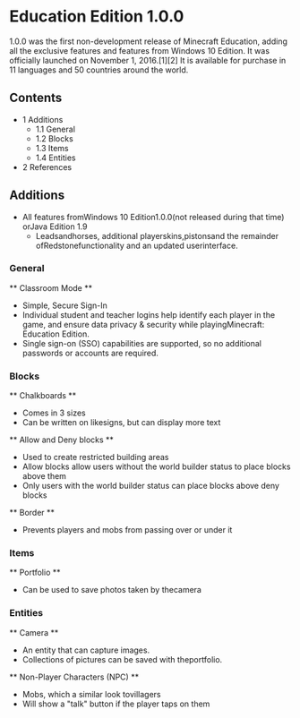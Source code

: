 # Education Edition 1.0.0
1.0.0 was the first non-development release of Minecraft Education, adding all the exclusive features and features from Windows 10 Edition. It was officially launched on November 1, 2016.[1][2] It is available for purchase in 11 languages and 50 countries around the world.

## Contents
- 1 Additions
	- 1.1 General
	- 1.2 Blocks
	- 1.3 Items
	- 1.4 Entities
- 2 References

## Additions
- All features fromWindows 10 Edition1.0.0(not released during that time) orJava Edition 1.9
	- Leadsandhorses, additional playerskins,pistonsand the remainder ofRedstonefunctionality and an updated userinterface.

### General
** Classroom Mode **
- Simple, Secure Sign-In
- Individual student and teacher logins help identify each player in the game, and ensure data privacy & security while playingMinecraft: Education Edition.
- Single sign-on (SSO) capabilities are supported, so no additional passwords or accounts are required.

### Blocks
** Chalkboards **
- Comes in 3 sizes
- Can be written on likesigns, but can display more text

** Allow and Deny blocks **
- Used to create restricted building areas
- Allow blocks allow users without the world builder status to place blocks above them
- Only users with the world builder status can place blocks above deny blocks

** Border **
- Prevents players and mobs from passing over or under it

### Items
** Portfolio **
- Can be used to save photos taken by thecamera

### Entities
** Camera **
- An entity that can capture images.
- Collections of pictures can be saved with theportfolio.

** Non-Player Characters (NPC) **
- Mobs, which a similar look tovillagers
- Will show a "talk" button if the player taps on them

